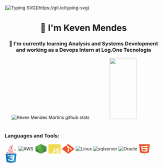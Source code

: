 
[![Typing SVG](https://readme-typing-svg.herokuapp.com/?color=00bfbf&size=35&center=true&vCenter=true&width=1000&lines=System.out.println("Welcome+to+my+github!😆"))](https://git.io/typing-svg)
<h1 align="center">👋 I'm Keven Mendes</h1>
<h3 align="center">🌱 I'm currently learning Analysis and Systems Development and working as a Devops Intern at Log.One Tecnologia</h3>
<div align="center">  
  <img width="49%" height="195px" src="https://github-readme-stats.vercel.app/api?username=DGKeven&show_icons=true&count_private=true&hide_border=true&title_color=00bfbf&icon_color=00bfbf&text_color=c9d1d9&bg_color=0d1117" alt="Kéven Mendes Martins github stats" /> 
  <img width="41%" height="195px" src="https://github-readme-stats.vercel.app/api/top-langs/?username=DGKeven&layout=compact&hide_border=true&title_color=00bfbf&text_color=00bfbf&bg_color=0d1117" />
</div>
<div style="display: inline_block"><br>
<h3 align="left">Languages and Tools:</h3>
<img align="center" alt="Java" height="30" width="40" src="https://raw.githubusercontent.com/devicons/devicon/master/icons/java/java-plain.svg">
<img align="center" alt="AWS" height="30" width="40" src="https://cdn.jsdelivr.net/gh/devicons/devicon@latest/icons/amazonwebservices/amazonwebservices-plain-wordmark.svg"/>
<img align="center" alt="Nodejs" height="30" width="40" src="https://raw.githubusercontent.com/devicons/devicon/master/icons/nodejs/nodejs-original.svg">
<img align="center" alt="Js" height="30" width="40" src="https://raw.githubusercontent.com/devicons/devicon/master/icons/javascript/javascript-plain.svg">
<img align="center" alt="Git" height="30" width="40" src="https://raw.githubusercontent.com/devicons/devicon/master/icons/git/git-original.svg">
<img align="center" alt="Linux" height="30" width="40" src="https://cdn.jsdelivr.net/gh/devicons/devicon@latest/icons/linux/linux-original.svg"/>
<img align="center" alt="sqlserver" height="30" width="40"  src="https://cdn.jsdelivr.net/gh/devicons/devicon@latest/icons/microsoftsqlserver/microsoftsqlserver-original-wordmark.svg"/>
<img align="center" alt="Oracle" height="30" width="40"  src="https://cdn.jsdelivr.net/gh/devicons/devicon@latest/icons/oracle/oracle-original.svg"/> 
<img align="center" alt="HTML" height="30" width="40" src="https://raw.githubusercontent.com/devicons/devicon/master/icons/html5/html5-original.svg">
<img align="center" alt="CSS" height="30" width="40" src="https://raw.githubusercontent.com/devicons/devicon/master/icons/css3/css3-original.svg">
  
  
  
  
  ##
 
</div>




